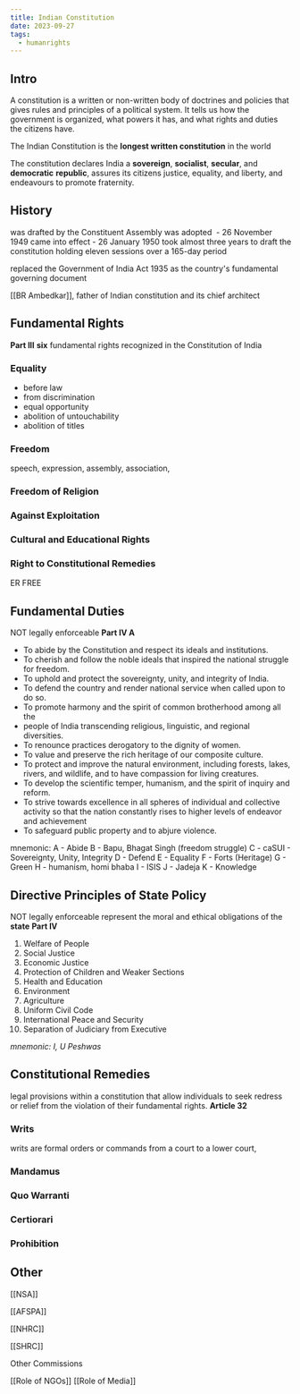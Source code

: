 ```yaml
---
title: Indian Constitution
date: 2023-09-27
tags:
  - humanrights
---
```

## Intro
A constitution is a written or non-written body of doctrines and policies that gives rules and principles of a political system. It tells us how the government is organized, what powers it has, and what rights and duties the citizens have.

The Indian Constitution is the **longest written constitution** in the world

The constitution declares India a **sovereign**, **socialist**, **secular**, and **democratic** **republic**, assures its citizens justice, equality, and liberty, and endeavours to promote fraternity.
## History
was drafted by the Constituent Assembly
was adopted  - 26 November 1949
came into effect - 26 January 1950
took almost three years to draft the constitution holding eleven sessions over a 165-day period

replaced the Government of India Act 1935 as the country's fundamental governing document

[[BR Ambedkar]], father of Indian constitution and its chief architect
## Fundamental Rights
**Part III** 
**six** fundamental rights recognized in the Constitution of India
### Equality
- before law
- from discrimination
- equal opportunity
- abolition of untouchability
- abolition of titles
### Freedom
speech, expression, assembly, association, 
### Freedom of Religion
### Against Exploitation
### Cultural and Educational Rights
### Right to Constitutional Remedies

ER FREE

## Fundamental Duties
NOT legally enforceable
**Part IV A**

- To abide by the Constitution and respect its ideals and institutions.
- To cherish and follow the noble ideals that inspired the national struggle for freedom.
- To uphold and protect the sovereignty, unity, and integrity of India.
- To defend the country and render national service when called upon to do so.
- To promote harmony and the spirit of common brotherhood among all the
- people of India transcending religious, linguistic, and regional diversities.
- To renounce practices derogatory to the dignity of women.
- To value and preserve the rich heritage of our composite culture.
- To protect and improve the natural environment, including forests, lakes, rivers, and wildlife, and to have compassion for living creatures.
- To develop the scientific temper, humanism, and the spirit of inquiry and reform.
- To strive towards excellence in all spheres of individual and collective activity so that the nation constantly rises to higher levels of endeavor and achievement
- To safeguard public property and to abjure violence.

mnemonic: 
A - Abide
B - Bapu, Bhagat Singh (freedom struggle)
C - caSUI - Sovereignty, Unity, Integrity
D - Defend
E - Equality 
F - Forts (Heritage)
G - Green 
H - humanism, homi bhaba 
I - ISIS 
J - Jadeja
K - Knowledge
## Directive Principles of State Policy
NOT legally enforceable
represent the moral and ethical obligations of the **state**
**Part IV**

1. Welfare of People
2. Social Justice
3. Economic Justice
4. Protection of Children and Weaker Sections
5. Health and Education
6. Environment
7. Agriculture
8. Uniform Civil Code
9. International Peace and Security
10. Separation of Judiciary from Executive


*mnemonic: I, U Peshwas*

## Constitutional Remedies
legal provisions within a constitution that allow individuals to seek redress or relief
from the violation of their fundamental rights.
**Article 32**
### Writs
writs are formal orders or commands from a court to a lower court, 
### Mandamus
### Quo Warranti
### Certiorari
### Prohibition
## Other
[[NSA]]

[[AFSPA]]

[[NHRC]]

[[SHRC]]

Other Commissions

[[Role of NGOs]]
[[Role of Media]]

